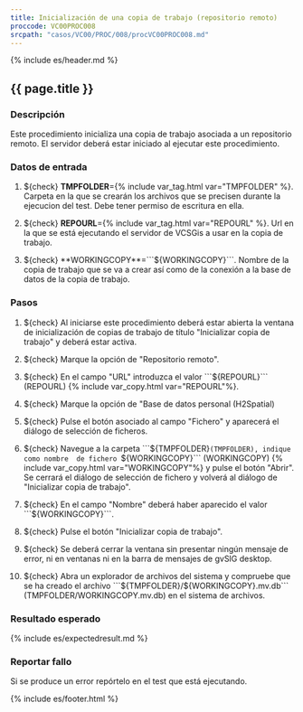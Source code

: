 ```yaml
---
title: Inicialización de una copia de trabajo (repositorio remoto)
proccode: VC00PROC008
srcpath: "casos/VC00/PROC/008/procVC00PROC008.md"
---
```


{% include es/header.md %}

## {{ page.title }}

### Descripción

Este procedimiento inicializa una copia de trabajo asociada a un repositorio remoto. 
El servidor deberá estar iniciado al ejecutar este procedimiento.


### Datos de entrada

1. ${check} **TMPFOLDER**={% include var_tag.html var="TMPFOLDER" %}. Carpeta en la que se crearán los archivos que se precisen 
   durante la ejecucion del test. Debe tener permiso de escritura en ella.
   
2. ${check} **REPOURL**={% include var_tag.html var="REPOURL" %}. Url en la que se está ejecutando el 
   servidor de VCSGis a usar en la copia de trabajo.

3. ${check} **WORKINGCOPY**=```${WORKINGCOPY}```. Nombre de la copia de trabajo que se va a crear así como 
   de la conexión a la base de datos de la copia de trabajo. 

### Pasos

1. ${check} Al iniciarse este procedimiento deberá estar abierta la ventana de inicialización de copias de 
   trabajo de título "Inicializar copia de trabajo" y deberá estar activa.

2. ${check} Marque la opción de "Repositorio remoto".

3. ${check} En el campo "URL" introduzca el valor ```${REPOURL}``` (REPOURL)  {% include var_copy.html var="REPOURL"%}. 

4. ${check} Marque la opción de "Base de datos personal (H2Spatial)

5. ${check} Pulse el botón asociado al campo "Fichero" y aparecerá el diálogo de selección de ficheros.
   
6. ${check} Navegue a la carpeta ```${TMPFOLDER}``` (TMPFOLDER), indique como nombre 
   de fichero  ```${WORKINGCOPY}``` (WORKINGCOPY)  {% include var_copy.html var="WORKINGCOPY"%} y pulse el botón "Abrir".
   Se cerrará el diálogo de selección de fichero y volverá al diálogo de "Inicializar copia de trabajo".
   
7. ${check} En el campo "Nombre" deberá haber aparecido el valor ```${WORKINGCOPY}```.

8. ${check} Pulse el botón "Inicializar copia de trabajo".

9. ${check} Se deberá cerrar la ventana sin presentar ningún mensaje de error,
   ni en ventanas ni en la barra de mensajes de gvSIG desktop.

10. ${check} Abra un explorador de archivos del sistema y compruebe que se ha creado el archivo 
    ```${TMPFOLDER}/${WORKINGCOPY}.mv.db``` (TMPFOLDER/WORKINGCOPY.mv.db)
    en el sistema de archivos.

### Resultado esperado

{% include es/expectedresult.md %}

### Reportar fallo

Si se produce un error repórtelo en el test que está ejecutando.

{% include es/footer.html %}
